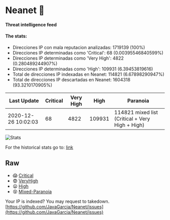 # Neanet :hocho:
#### Threat intelligence feed
#### The stats:

- Direcciones IP con mala reputacion analizadas: 1719139 (100%)
- Direcciones IP determinadas como 'Critical':  68 (0.00395546840599%)
- Direcciones IP determinadas como 'Very High':  4822 (0.280489244907%)
- Direcciones IP determinadas como 'High':  109931 (6.39453819616)
- Total de direcciones IP indexadas en Neanet:  114821 (6.67898290947%)
- Total de direcciones IP descartadas en Neanet:  1604318 (93.3210170905%)

| Last Update | Critical | Very High | High | Paranoia |
| --- | --- | --- | --- | --- |
| 2020-12-26 10:02:03 | 68 | 4822 | 109931 | 114821 mixed list (Critical + Very High + High)|

![Stats](https://docs.google.com/spreadsheets/d/e/2PACX-1vSnaNMIXVabIpDJjufMlzH7poXnshF3mgd8Is1g9ytUEzVsP5my4Trn8f-xkoLLQ38xpL3HtmUexLo6/pubchart?oid=501124687&format=image)

For the historical stats go to: [link](/stats.csv)
## Raw
- :scream: [Critical](https://raw.githubusercontent.com/JavaGarcia/Neanet/master/blacklists/neanet_critical.txt)
- :fearful: [VeryHigh](https://raw.githubusercontent.com/JavaGarcia/Neanet/master/blacklists/neanet_veryHigh.txtt)
- :frowning: [High](https://raw.githubusercontent.com/JavaGarcia/Neanet/master/blacklists/neanet_high.txt)
- :dizzy_face: [Mixed-Paranoia](https://raw.githubusercontent.com/JavaGarcia/Neanet/master/blacklists/neanet_all.txt)


Your IP is indexed? You may request to takedown. [https://github.com/JavaGarcia/Neanet/issues](https://github.com/JavaGarcia/Neanet/issues)










































































































































































































































































































































































































































































































































































































































































































































































































































































































































































































































































































































































































































































































































































































































































































































































































































































































































































































































































































































































































































































































































































































































































































































































































































































































































































































































































































































































































































































































































































































































































































































































